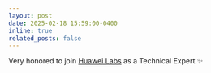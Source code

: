 ```yaml
---
layout: post
date: 2025-02-18 15:59:00-0400
inline: true
related_posts: false
---
```


Very honored to join <a href='#'>Huawei Labs</a> as a Technical Expert :sparkles: 
